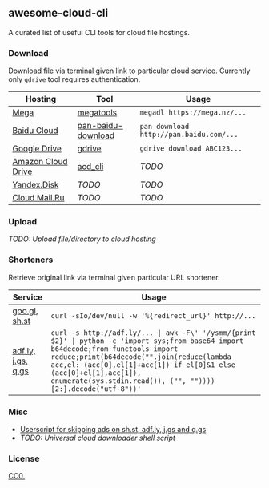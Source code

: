## awesome-cloud-cli

A curated list of useful CLI tools for cloud file hostings.

### Download

Download file via terminal given link to particular cloud service. Currently only `gdrive` tool requires authentication.

| Hosting | Tool | Usage |
| --- | --- | --- |
| [Mega](https://mega.nz/) | [megatools](https://github.com/megous/megatools) | `megadl https://mega.nz/...` |
| [Baidu Cloud](http://pan.baidu.com/) | [pan-baidu-download](https://github.com/banbanchs/pan-baidu-download) | `pan download http://pan.baidu.com/...` |
| [Google Drive](https://www.google.com/drive/) | [gdrive](https://github.com/prasmussen/gdrive) | `gdrive download ABC123...` |
| [Amazon Cloud Drive](https://www.amazon.com/clouddrive/) | [acd_cli](https://github.com/yadayada/acd_cli) | *TODO* |
| [Yandex.Disk](https://disk.yandex.com/) | *TODO* | *TODO* |
| [Cloud Mail.Ru](https://cloud.mail.ru/) | *TODO* | *TODO* |

### Upload

*TODO: Upload file/directory to cloud hosting*

### Shorteners

Retrieve original link via terminal given particular URL shortener.

| Service | Usage |
| --- | --- |
| [goo.gl](https://goo.gl/), [sh.st](https://shorte.st/) | `curl -sIo/dev/null -w '%{redirect_url}' http://...` |
| [adf.ly, j.gs, q.gs](https://adf.ly/) | `curl -s http://adf.ly/... \| awk -F\' '/ysmm/{print $2}' \| python -c 'import sys;from base64 import b64decode;from functools import reduce;print(b64decode("".join(reduce(lambda acc,el: (acc[0],el[1]+acc[1]) if el[0]&1 else (acc[0]+el[1],acc[1]), enumerate(sys.stdin.read()), ("", ""))))[2:].decode("utf-8"))'` |

### Misc

* [Userscript for skipping ads on sh.st, adf.ly, j.gs and q.gs](k2nblog-ad-skipper.user.js)
* *TODO: Universal cloud downloader shell script*

### License

[CC0.](COPYING)
